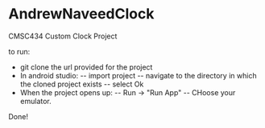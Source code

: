 AndrewNaveedClock
=================

CMSC434 Custom Clock Project

to run:

- git clone the url provided for the project
- In android studio:
-- import project
-- navigate to the directory in which the cloned project exists
-- select Ok
- When the project opens up:
-- Run -> "Run App"
-- CHoose your emulator.

Done!
